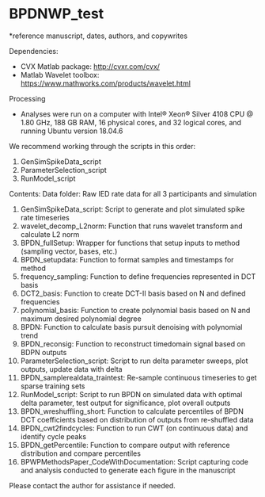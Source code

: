 # BPDNWP_test

*reference manuscript, dates, authors, and copywrites

Dependencies:
- CVX Matlab package: http://cvxr.com/cvx/
- Matlab Wavelet toolbox: https://www.mathworks.com/products/wavelet.html

Processing
- Analyses were run on a computer with Intel® Xeon® Silver 4108 CPU @ 1.80 GHz, 188 GB RAM, 16 physical cores, and 32 logical cores, and running Ubuntu version 18.04.6

We recommend working through the scripts in this order:
1)	GenSimSpikeData_script
2)	ParameterSelection_script
3)	RunModel_script

Contents:
Data folder: Raw IED rate data for all 3 participants and simulation
1. GenSimSpikeData_script: Script to generate and plot simulated spike rate timeseries 
2. wavelet_decomp_L2norm: Function that runs wavelet transform and calculate L2 norm
3. BPDN_fullSetup: Wrapper for functions that setup inputs to method (sampling vector, bases, etc.)
4. BPDN_setupdata: Function to format samples and timestamps for method
5. frequency_sampling: Function to define frequencies represented in DCT basis
6. DCT2_basis: Function to create DCT-II basis based on N and defined frequencies 
7. polynomial_basis: Function to create polynomial basis based on N and maximum desired polynomial degree
8. BPDN: Function to calculate basis pursuit denoising with polynomial trend 
9. BPDN_reconsig: Function to reconstruct timedomain signal based on BDPN outputs
10. ParameterSelection_script: Script to run delta parameter sweeps, plot outputs, update data with delta
11. BPDN_samplerealdata_traintest: Re-sample continuous timeseries to get sparse training sets
12. RunModel_script: Script to run BPDN on simulated data with optimal delta parameter, test output for significance, plot overall outputs
13. BPDN_wreshuffling_short: Function to calculate percentiles of BPDN DCT coefficients based on distribution of outputs from re-shuffled data 
14. BPDN_cwt2findcycles: Function to run CWT (on continuous data) and identify cycle peaks
15. BPDN_getPercentile: Function to compare output with reference distribution and compare percentiles
16. BPWPMethodsPaper_CodeWithDocumentation: Script capturing code and analysis conducted to generate each figure in the manuscript

Please contact the author for assistance if needed.
